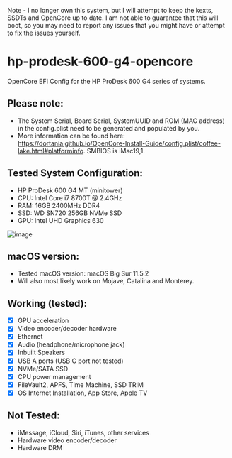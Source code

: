 Note - I no longer own this system, but I will attempt to keep the kexts, SSDTs 
and OpenCore up to date. I am not able to guarantee that this will boot, so you 
may need to report any issues that you might have or attempt to fix the issues 
yourself.

# hp-prodesk-600-g4-opencore
OpenCore EFI Config for the HP ProDesk 600 G4 series of systems.

## Please note: 
* The System Serial, Board Serial, SystemUUID and ROM (MAC address) in the config.plist need to be generated and populated by you.
* More information can be found here: https://dortania.github.io/OpenCore-Install-Guide/config.plist/coffee-lake.html#platforminfo. SMBIOS is iMac19,1.

## Tested System Configuration:
* HP ProDesk 600 G4 MT (minitower)
* CPU: Intel Core i7 8700T @ 2.4GHz
* RAM: 16GB 2400MHz DDR4
* SSD: WD SN720 256GB NVMe SSD
* GPU: Intel UHD Graphics 630

![image](https://cdn.upload.systems/uploads/luu1wudX.png)

## macOS version:
* Tested macOS version: macOS Big Sur 11.5.2
* Will also most likely work on Mojave, Catalina and Monterey.

## Working (tested):
* [x] GPU acceleration
* [x] Video encoder/decoder hardware
* [x] Ethernet
* [x] Audio (headphone/microphone jack)
* [x] Inbuilt Speakers
* [x] USB A ports (USB C port not tested)
* [x] NVMe/SATA SSD
* [x] CPU power management
* [x] FileVault2, APFS, Time Machine, SSD TRIM
* [x] OS Internet Installation, App Store, Apple TV

## Not Tested:
* iMessage, iCloud, Siri, iTunes, other services
* Hardware video encoder/decoder
* Hardware DRM
